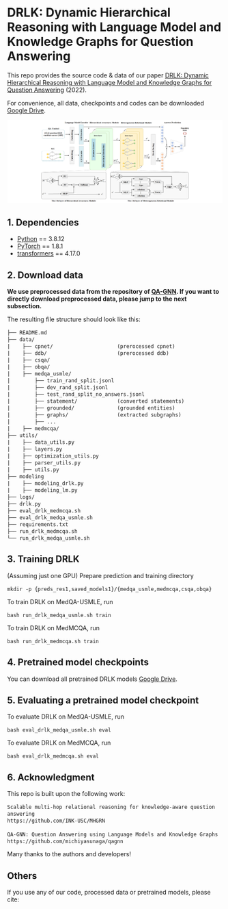 # DRLK: Dynamic Hierarchical Reasoning with Language Model and Knowledge Graphs for Question Answering

This repo provides the source code & data of our paper [DRLK: Dynamic Hierarchical Reasoning with Language Model and Knowledge Graphs for Question Answering]() (2022).


For convenience, all data, checkpoints and codes can be downloaded [Google Drive](https://drive.google.com/drive/folders/1Q0GaDKWMvbkqbisgRbckxW5jTmZs5ViK?usp=sharing).

<p align="center">
  <img src="./figs/drlk.png" width="600" title="GreaseLM model architecture" alt="">
</p>

## 1. Dependencies

- [Python](<https://www.python.org/>) == 3.8.12
- [PyTorch](<https://pytorch.org/get-started/locally/>) == 1.8.1
- [transformers](<https://github.com/huggingface/transformers/tree/v3.4.0>) == 4.17.0

## 2. Download data
**We use preprocessed data from the repository of [QA-GNN](https://github.com/michiyasunaga/qagnn). If you want to directly download preprocessed data, please jump to the next subsection.**

The resulting file structure should look like this:

```plain
├── README.md
├── data/
|    ├── cpnet/                     (prerocessed cpnet)
|    ├── ddb/                       (prerocessed ddb)
|    ├── csqa/
|    ├── obqa/
|    ├── medqa_usmle/
|        ├── train_rand_split.jsonl
|        ├── dev_rand_split.jsonl
|        ├── test_rand_split_no_answers.jsonl
|        ├── statement/             (converted statements)
|        ├── grounded/              (grounded entities)
|        ├── graphs/                (extracted subgraphs)
|        ├── ...
|    ├── medmcqa/
├── utils/
|    ├── data_utils.py
|    ├── layers.py
|    ├── optimization_utils.py
|    ├── parser_utils.py
|    ├── utils.py
├── modeling
|    ├── modeling_drlk.py
|    ├── modeling_lm.py
├── logs/
├── drlk.py
├── eval_drlk_medmcqa.sh
├── eval_drlk_medqa_usmle.sh
├── requirements.txt
├── run_drlk_medmcqa.sh
└── run_drlk_medqa_usmle.sh
```
## 3. Training DRLK 
(Assuming just one GPU)
Prepare prediction and training directory
```
mkdir -p {preds_res1,saved_models1}/{medqa_usmle,medmcqa,csqa,obqa}
```

To train DRLK on MedQA-USMLE, run
```
bash run_drlk_medqa_usmle.sh train
```

To train DRLK on MedMCQA, run
```
bash run_drlk_medmcqa.sh train
```

## 4. Pretrained model checkpoints

You can download all pretrained DRLK models [Google Drive](https://drive.google.com/drive/folders/1Q0GaDKWMvbkqbisgRbckxW5jTmZs5ViK?usp=sharing).

## 5. Evaluating a pretrained model checkpoint

To evaluate DRLK on MedQA-USMLE, run
```
bash eval_drlk_medqa_usmle.sh eval
```

To evaluate DRLK on MedMCQA, run
```
bash eval_drlk_medmcqa.sh eval
```

## 6. Acknowledgment
This repo is built upon the following work:
```
Scalable multi-hop relational reasoning for knowledge-aware question answering
https://github.com/INK-USC/MHGRN

QA-GNN: Question Answering using Language Models and Knowledge Graphs
https://github.com/michiyasunaga/qagnn
```
Many thanks to the authors and developers!

## Others
If you use any of our code, processed data or pretrained models, please cite:
```bib

```